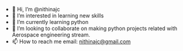 - 👋 Hi, I’m @nithinajc
- 👀 I’m interested in learning new skills
- 🌱 I’m currently learning python
- 💞️ I’m looking to collaborate on making python projects related with Aerospace engineering stream.
- 📫 How to reach me email: nithinajc@gmail.com

<!---
nithinajc/nithinajc is a ✨ special ✨ repository because its `README.md` (this file) appears on your GitHub profile.
You can click the Preview link to take a look at your changes.
--->
